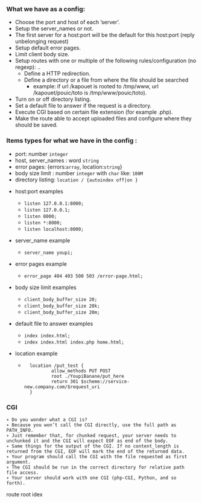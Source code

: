 ### What we have as a config:

- Choose the port and host of each ’server’.
- Setup the server_names or not.
- The first server for a host:port will be the default for this host:port (reply unbelonging request)
- Setup default error pages.
- Limit client body size.
- Setup routes with one or multiple of the following rules/configuration (no regexp):
    ..
    + Define a HTTP redirection.
    + Define a directory or a file from where the file should be searched
        * example: if url /kapouet is rooted to /tmp/www, url /kapouet/pouic/toto is /tmp/www/pouic/toto).
- Turn on or off directory listing.
- Set a default file to answer if the request is a directory.
- Execute CGI based on certain file extension (for example .php).
- Make the route able to accept uploaded files and configure where they should be saved.


### Items types for what we have in the config :

- port: number `integer`
- host, server_names : word `string`
- error pages: {errors:`array`, location:`string`}
- body size limit : number `integer` with `char` like: `100M`
- directory listing: `location / {autoindex off|on }`

+ host:port examples
    * `listen 127.0.0.1:8000;`
    * `listen 127.0.0.1;`
    * `listen 8000;`
    * `listen *:8000;`
    * `listen localhost:8000;`

+ server_name example
    * `server_name youpi;`

+ error pages example
    * `error_page 404 403 500 503 /error-page.html;`

+ body size limit examples
    * `client_body_buffer_size 20;`
    * `client_body_buffer_size 20k;`
    * `client_body_buffer_size 20m;`

+ default file to answer examples
    * `index index.html;`
    * `index index.html index.php home.html;`

+ location example
    * ```
        location /put_test {
                allow_methods PUT POST
                root ./YoupiBanane/put_here
                return 301 $scheme://service-new.company.com/$request_uri
        }

### CGI
    ∗ Do you wonder what a CGI is?
    ∗ Because you won’t call the CGI directly, use the full path as PATH_INFO.
    ∗ Just remember that, for chunked request, your server needs to unchunked it and the CGI will expect EOF as end of the body.
    ∗ Same things for the output of the CGI. If no content_length is returned from the CGI, EOF will mark the end of the returned data.
    ∗ Your program should call the CGI with the file requested as first argument.
    ∗ The CGI should be run in the correct directory for relative path file access.
    ∗ Your server should work with one CGI (php-CGI, Python, and so forth).

route root 
idex
